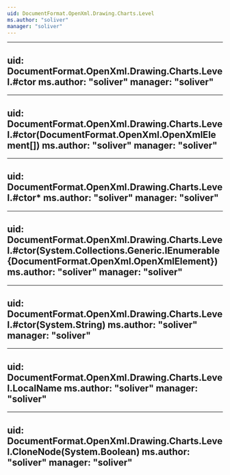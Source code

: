 ```yaml
---
uid: DocumentFormat.OpenXml.Drawing.Charts.Level
ms.author: "soliver"
manager: "soliver"
---
```


---
uid: DocumentFormat.OpenXml.Drawing.Charts.Level.#ctor
ms.author: "soliver"
manager: "soliver"
---

---
uid: DocumentFormat.OpenXml.Drawing.Charts.Level.#ctor(DocumentFormat.OpenXml.OpenXmlElement[])
ms.author: "soliver"
manager: "soliver"
---

---
uid: DocumentFormat.OpenXml.Drawing.Charts.Level.#ctor*
ms.author: "soliver"
manager: "soliver"
---

---
uid: DocumentFormat.OpenXml.Drawing.Charts.Level.#ctor(System.Collections.Generic.IEnumerable{DocumentFormat.OpenXml.OpenXmlElement})
ms.author: "soliver"
manager: "soliver"
---

---
uid: DocumentFormat.OpenXml.Drawing.Charts.Level.#ctor(System.String)
ms.author: "soliver"
manager: "soliver"
---

---
uid: DocumentFormat.OpenXml.Drawing.Charts.Level.LocalName
ms.author: "soliver"
manager: "soliver"
---

---
uid: DocumentFormat.OpenXml.Drawing.Charts.Level.CloneNode(System.Boolean)
ms.author: "soliver"
manager: "soliver"
---
